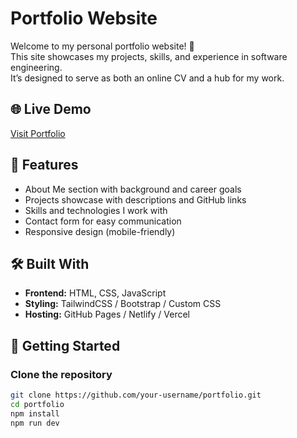 # Portfolio Website

Welcome to my personal portfolio website! 🚀  
This site showcases my projects, skills, and experience in software engineering.  
It’s designed to serve as both an online CV and a hub for my work.  

## 🌐 Live Demo  
[Visit Portfolio](https://nebula-code-chronicles.vercel.app/)  

## 📖 Features  
- About Me section with background and career goals  
- Projects showcase with descriptions and GitHub links  
- Skills and technologies I work with  
- Contact form for easy communication  
- Responsive design (mobile-friendly)  

## 🛠️ Built With  
- **Frontend:** HTML, CSS, JavaScript  
  <!-- or React/Vue/Next.js if you used them -->  
- **Styling:** TailwindCSS / Bootstrap / Custom CSS  
- **Hosting:** GitHub Pages / Netlify / Vercel  

## 🚀 Getting Started  

### Clone the repository  
```bash
git clone https://github.com/your-username/portfolio.git
cd portfolio
npm install
npm run dev
